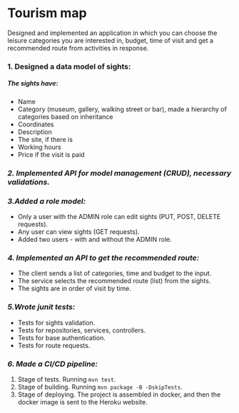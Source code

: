 # Tourism map 

Designed and implemented an application in which you can choose the leisure categories you are interested in, budget, time of visit and get a recommended route from activities in response.

### 1. Designed a data model of sights:

##### The sights have:

* Name
* Category (museum, gallery, walking street or bar), made a hierarchy of categories based on inheritance
* Coordinates
* Description
* The site, if there is
* Working hours
* Price if the visit is paid

### *2. Implemented API for model management (CRUD), necessary validations.*

### *3.Added a role model:*
* Only a user with the ADMIN role can edit sights (PUT, POST, DELETE requests). 
* Any user can view sights (GET requests). 
* Added two users - with and without the ADMIN role.

### *4. Implemented an API to get the recommended route:*

* The client sends a list of categories, time and budget to the input.
* The service selects the recommended route (list) from the sights.
* The sights are in order of visit by time.

### *5.Wrote junit tests:*

* Tests for sights validation.
* Tests for repositories, services, controllers.
* Tests for base authentication.
* Tests for route requests.

### *6. Made a CI/CD pipeline:*

1. Stage of tests. Running `mvn test`.
2. Stage of building. Running `mvn package -B -DskipTests`.
3. Stage of deploying. The project is assembled in docker, and then the docker image is sent to the Heroku website.
